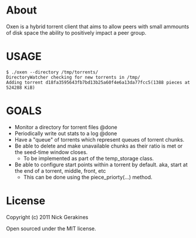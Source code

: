 # About

Oxen is a hybrid torrent client that aims to allow peers with small ammounts
of disk space the ability to positively impact a peer group.

# USAGE

    $ ./oxen --directory /tmp/torrents/
    DirectoryWatcher checking for new torrents in /tmp/
    Adding torrent d18fa3595643fb7bd13b25a60f4e6a13da77fcc5(1388 pieces at 524288 KiB)

# GOALS

 * Monitor a directory for torrent files @done
 * Periodically write out stats to a log @done
 * Have a "queue" of torrents which represent queues of torrent chunks.
 * Be able to delete and make unavailable chunks as their ratio is met or the seed-time window closes.
   - To be implemented as part of the temp_storage class.
 * Be able to configure start points within a torrent by default. aka, start at the end of a torrent, middle, front, etc
   - This can be done using the piece_priorty(...) method.

# License

Copyright (c) 2011 Nick Gerakines

Open sourced under the MIT license.

